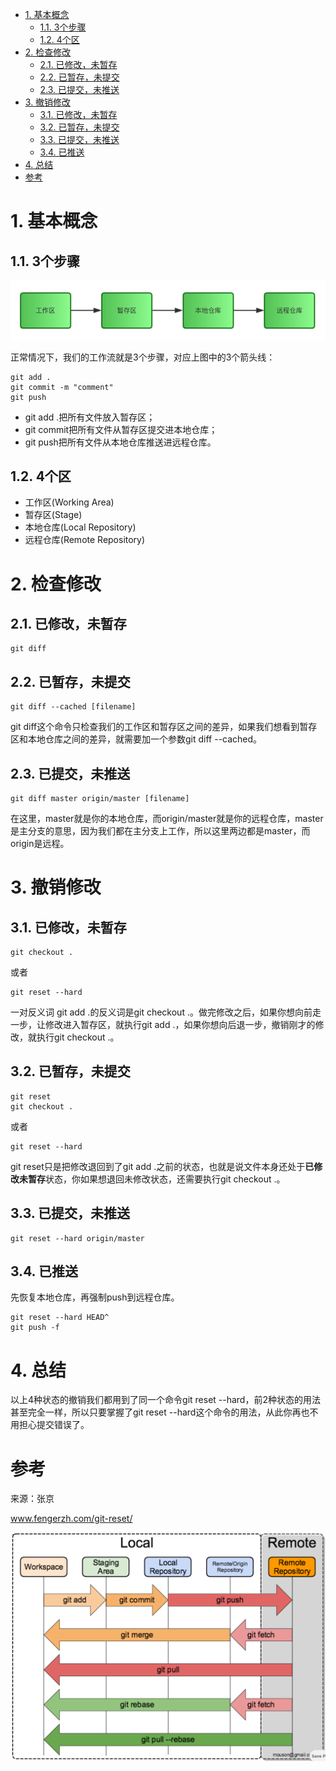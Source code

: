 
<!-- @import "[TOC]" {cmd="toc" depthFrom=1 depthTo=6 orderedList=false} -->

<!-- code_chunk_output -->

- [1. 基本概念](#1-基本概念)
  - [1.1. 3个步骤](#11-3个步骤)
  - [1.2. 4个区](#12-4个区)
- [2. 检查修改](#2-检查修改)
  - [2.1. 已修改，未暂存](#21-已修改未暂存)
  - [2.2. 已暂存，未提交](#22-已暂存未提交)
  - [2.3. 已提交，未推送](#23-已提交未推送)
- [3. 撤销修改](#3-撤销修改)
  - [3.1. 已修改，未暂存](#31-已修改未暂存)
  - [3.2. 已暂存，未提交](#32-已暂存未提交)
  - [3.3. 已提交，未推送](#33-已提交未推送)
  - [3.4. 已推送](#34-已推送)
- [4. 总结](#4-总结)
- [参考](#参考)

<!-- /code_chunk_output -->

# 1. 基本概念

## 1.1. 3个步骤

![config](images/2.png)

正常情况下，我们的工作流就是3个步骤，对应上图中的3个箭头线：

```
git add .
git commit -m "comment"
git push
```

- git add .把所有文件放入暂存区；
- git commit把所有文件从暂存区提交进本地仓库；
- git push把所有文件从本地仓库推送进远程仓库。

## 1.2. 4个区

- 工作区(Working Area)
- 暂存区(Stage)
- 本地仓库(Local Repository)
- 远程仓库(Remote Repository)

# 2. 检查修改

## 2.1. 已修改，未暂存

```
git diff
```

## 2.2. 已暂存，未提交

```
git diff --cached [filename]
```

git diff这个命令只检查我们的工作区和暂存区之间的差异，如果我们想看到暂存区和本地仓库之间的差异，就需要加一个参数git diff --cached。

## 2.3. 已提交，未推送

```
git diff master origin/master [filename]
```

在这里，master就是你的本地仓库，而origin/master就是你的远程仓库，master是主分支的意思，因为我们都在主分支上工作，所以这里两边都是master，而origin是远程。

# 3. 撤销修改

## 3.1. 已修改，未暂存

```
git checkout .
```

或者

```
git reset --hard
```

一对反义词 git add .的反义词是git checkout .。做完修改之后，如果你想向前走一步，让修改进入暂存区，就执行git add .，如果你想向后退一步，撤销刚才的修改，就执行git checkout .。

## 3.2. 已暂存，未提交

```
git reset
git checkout .
```

或者

```
git reset --hard
```

git reset只是把修改退回到了git add .之前的状态，也就是说文件本身还处于**已修改未暂存**状态，你如果想退回未修改状态，还需要执行git checkout .。

## 3.3. 已提交，未推送

```
git reset --hard origin/master
```

## 3.4. 已推送

先恢复本地仓库，再强制push到远程仓库。

```
git reset --hard HEAD^
git push -f
```

# 4. 总结

以上4种状态的撤销我们都用到了同一个命令git reset --hard，前2种状态的用法甚至完全一样，所以只要掌握了git reset --hard这个命令的用法，从此你再也不用担心提交错误了。

# 参考

来源：张京  

www.fengerzh.com/git-reset/

![config](images/1.png)
